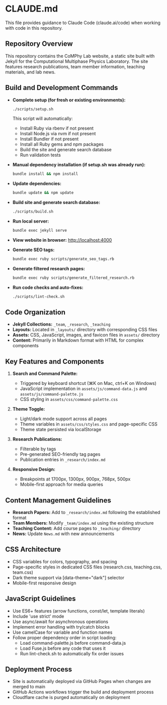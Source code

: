 # CLAUDE.md

This file provides guidance to Claude Code (claude.ai/code) when working with code in this repository.

## Repository Overview

This repository contains the CoMPhy Lab website, a static site built with Jekyll for the Computational Multiphase Physics Laboratory. The site features research publications, team member information, teaching materials, and lab news.

## Build and Development Commands

- **Complete setup (for fresh or existing environments):**

  ```bash
  ./scripts/setup.sh
  ```
  
  This script will automatically:
  - Install Ruby via rbenv if not present
  - Install Node.js via nvm if not present
  - Install Bundler if not present
  - Install all Ruby gems and npm packages
  - Build the site and generate search database
  - Run validation tests

- **Manual dependency installation (if setup.sh was already run):**

  ```bash
  bundle install && npm install
  ```
  
- **Update dependencies:**

  ```bash
  bundle update && npm update
  ```

- **Build site and generate search database:**

  ```bash
  ./scripts/build.sh
  ```

- **Run local server:**

  ```bash
  bundle exec jekyll serve
  ```

- **View website in browser:**
  <http://localhost:4000>

- **Generate SEO tags:**

  ```bash
  bundle exec ruby scripts/generate_seo_tags.rb
  ```

- **Generate filtered research pages:**

  ```bash
  bundle exec ruby scripts/generate_filtered_research.rb
  ```
  
- **Run code checks and auto-fixes:**

  ```bash
  ./scripts/lint-check.sh
  ```

## Code Organization

- **Jekyll Collections:** `_team`, `_research`, `_teaching`
- **Layouts:** Located in `_layouts/` directory with corresponding CSS files
- **Assets:** CSS, JavaScript, images, and favicon files in `assets/` directory
- **Content:** Primarily in Markdown format with HTML for complex components

## Key Features and Components

1. **Search and Command Palette:**
   - Triggered by keyboard shortcut (⌘K on Mac, ctrl+K on Windows)
   - JavaScript implementation in `assets/js/command-data.js` and `assets/js/command-palette.js`
   - CSS styling in `assets/css/command-palette.css`

2. **Theme Toggle:**
   - Light/dark mode support across all pages
   - Theme variables in `assets/css/styles.css` and page-specific CSS
   - Theme state persisted via localStorage

3. **Research Publications:**
   - Filterable by tags
   - Pre-generated SEO-friendly tag pages
   - Publication entries in `_research/index.md`

4. **Responsive Design:**
   - Breakpoints at 1700px, 1300px, 900px, 768px, 500px
   - Mobile-first approach for media queries

## Content Management Guidelines

- **Research Papers:** Add to `_research/index.md` following the established format
- **Team Members:** Modify `_team/index.md` using the existing structure
- **Teaching Content:** Add course pages to `_teaching/` directory
- **News:** Update `News.md` with new announcements

## CSS Architecture

- CSS variables for colors, typography, and spacing
- Page-specific styles in dedicated CSS files (research.css, teaching.css, team.css)
- Dark theme support via [data-theme="dark"] selector
- Mobile-first responsive design

## JavaScript Guidelines

- Use ES6+ features (arrow functions, const/let, template literals)
- Include 'use strict' mode
- Use async/await for asynchronous operations
- Implement error handling with try/catch blocks
- Use camelCase for variable and function names
- Follow proper dependency order in script loading:
  - Load command-palette.js before command-data.js
  - Load Fuse.js before any code that uses it
  - Run lint-check.sh to automatically fix order issues

## Deployment Process

- Site is automatically deployed via GitHub Pages when changes are merged to main
- GitHub Actions workflows trigger the build and deployment process
- Cloudflare cache is purged automatically on deployment
